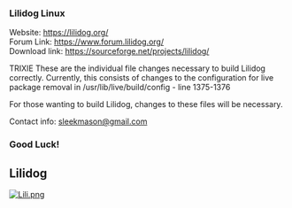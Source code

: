 ﻿### Lilidog Linux

Website: https://lilidog.org/ <br/>
Forum Link: https://www.forum.lilidog.org/ <br/>
Download link: https://sourceforge.net/projects/lilidog/
 
TRIXIE
These are the individual file changes necessary to build Lilidog correctly.
Currently, this consists of changes to the configuration 
for live package removal in /usr/lib/live/build/config - line 1375-1376

For those wanting to build Lilidog, changes to these files will be necessary.


Contact info: sleekmason@gmail.com

### Good Luck!
## Lilidog

[![Lili.png](https://i.postimg.cc/hjy8qYS8/Lili.png)](https://postimg.cc/5YzQBnQj)


